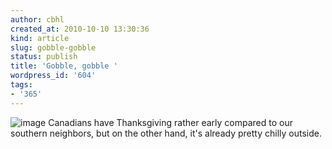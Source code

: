 ```yaml
---
author: cbhl
created_at: 2010-10-10 13:30:36
kind: article
slug: gobble-gobble
status: publish
title: 'Gobble, gobble '
wordpress_id: '604'
tags:
- '365'
---
```


![image](http://images.azuresky.ca/blog/wp-content/uploads/2010/10/wpid-IMG_20101010_125828.jpg)
Canadians have Thanksgiving rather early compared to our southern
neighbors, but on the other hand, it's already pretty chilly outside.
